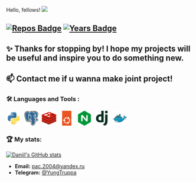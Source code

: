 Hello, fellows! <img src="https://raw.githubusercontent.com/MartinHeinz/MartinHeinz/master/wave.gif" width="30px">
## [![Repos Badge](https://badges.pufler.dev/repos/pavel195)](https://badges.pavel195.dev) [![Years Badge](https://badges.pufler.dev/years/pavel195)](https://badges.pavel195.dev)
## ✨ Thanks for stopping by! I hope my projects will be useful and inspire you to do something new.
## 📫 Contact me if u wanna make joint project!
### :hammer_and_wrench: Languages and Tools :
<div>
    <img src="https://github.com/devicons/devicon/blob/master/icons/python/python-original.svg" title="Python" alt="Python" width="40" height="40"/>&nbsp;
    <img src="https://github.com/devicons/devicon/blob/master/icons/postgresql/postgresql-original.svg" title="PostgreSQL" alt="PostgreSQL" width="40" height="40"/>&nbsp;
    <img src="https://github.com/devicons/devicon/blob/master/icons/redis/redis-original.svg" title="Redis" alt="Redis" width="40" height="40"/>&nbsp;
    <img src="https://github.com/devicons/devicon/blob/master/icons/ubuntu/ubuntu-plain.svg" title="Ubuntu" alt="Ubuntu" width="40" height="40"/>&nbsp;
    <img src="https://github.com/devicons/devicon/blob/master/icons/nginx/nginx-original.svg" title="Nginx" alt="Nginx" width="40" height="40"/>&nbsp;
    <img src="https://github.com/devicons/devicon/blob/master/icons/django/django-plain.svg" title="Django" alt="Django" width="40" height="40"/>&nbsp;
    <img src="https://github.com/devicons/devicon/blob/master/icons/docker/docker-original.svg" title="Docker" alt="Docker" width="40" height="40"/>&nbsp;


</div>


### 🏆 My stats:
[![Daniil's GitHub stats](https://github-readme-stats.vercel.app/api?username=pavel195)](https://github-readme-stats.vercel.app/api?username=pavel195&show_icons=true)
- **Email:** pac.2004@yandex.ru
- **Telegram:** [@YungTruppa](https://t.me/YungTruppa)
